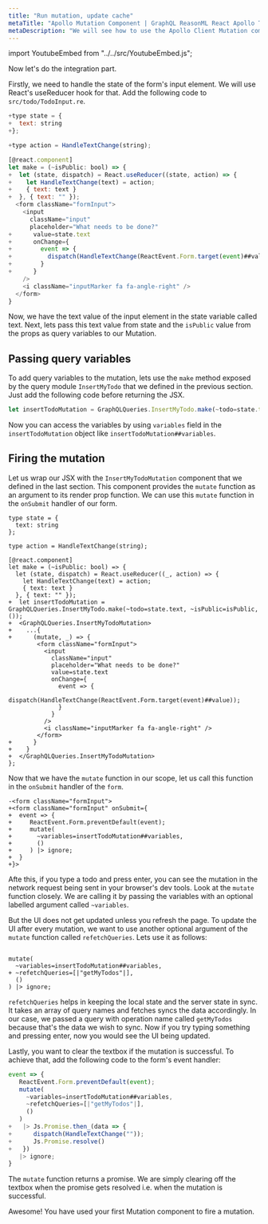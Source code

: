 ```yaml
---
title: "Run mutation, update cache"
metaTitle: "Apollo Mutation Component | GraphQL ReasonML React Apollo Tutorial"
metaDescription: "We will see how to use the Apollo Client Mutation component in ReasonReact app as an example to insert new data and update cache locally using refetchQueries."
---
```


import YoutubeEmbed from "../../src/YoutubeEmbed.js";

Now let's do the integration part.

Firstly, we need to handle the state of the form's input element. We will use React's useReducer hook for that. Add the following code to `src/todo/TodoInput.re`.

<GithubLink link="https://github.com/hasura/learn-graphql/blob/master/tutorials/frontend/reason-react-apollo/app-final/src/todo/TodoInput.re" text="TodoInput.re" />

```javascript
+type state = {
+  text: string
+};

+type action = HandleTextChange(string);

[@react.component]
let make = (~isPublic: bool) => {
+  let (state, dispatch) = React.useReducer((state, action) => {
+    let HandleTextChange(text) = action;
+    { text: text }
+  }, { text: "" });
  <form className="formInput">
    <input
      className="input"
      placeholder="What needs to be done?"
+      value=state.text
+      onChange={
+        event => {
+          dispatch(HandleTextChange(ReactEvent.Form.target(event)##value));
+        }
+      }
    />
    <i className="inputMarker fa fa-angle-right" />
  </form>
}
```

Now, we have the text value of the input element in the state variable called text. Next, lets pass this text value from state and the `isPublic` value from the props as query variables to our Mutation.

## Passing query variables

To add query variables to the mutation, lets use the `make` method exposed by the query module `InsertMyTodo` that we defined in the previous section. Just add the following code before returning the JSX.

```js
let insertTodoMutation = GraphQLQueries.InsertMyTodo.make(~todo=state.text, ~isPublic=isPublic, ());
```

Now you can access the variables by using `variables` field in the `insertTodoMutation` object like `insertTodoMutation##variables`.

## Firing the mutation

Let us wrap our JSX with the `InsertMyTodoMutation` component that we defined in the last section. This component provides the `mutate` function as an argument to its render prop function. We can use this `mutate` function in the `onSubmit` handler of our form.

```
type state = {
  text: string
};

type action = HandleTextChange(string);

[@react.component]
let make = (~isPublic: bool) => {
  let (state, dispatch) = React.useReducer((_, action) => {
    let HandleTextChange(text) = action;
    { text: text }
  }, { text: "" });
+  let insertTodoMutation = GraphQLQueries.InsertMyTodo.make(~todo=state.text, ~isPublic=isPublic, ());
+  <GraphQLQueries.InsertMyTodoMutation>
+    ...{
+      (mutate, _) => {
        <form className="formInput">
          <input
            className="input"
            placeholder="What needs to be done?"
            value=state.text
            onChange={
              event => {
                dispatch(HandleTextChange(ReactEvent.Form.target(event)##value));
              }
            }
          />
          <i className="inputMarker fa fa-angle-right" />
        </form>
+      }
+    }
+  </GraphQLQueries.InsertMyTodoMutation>
};
``` 

Now that we have the `mutate` function in our scope, let us call this function in the `onSubmit` handler of the `form`.

```
-<form className="formInput">
+<form className="formInput" onSubmit={
+  event => {
+     ReactEvent.Form.preventDefault(event);
+     mutate(
+       ~variables=insertTodoMutation##variables,
+       ()
+     ) |> ignore;
+  }
+}>
```

Afte this, if you type a todo and press enter, you can see the mutation in the network request being sent in your browser's dev tools. Look at the `mutate` function closely. We are calling it by passing the variables with an optional labelled argument called `~variables`.

But the UI does not get updated unless you refresh the page. To update the UI after every mutation, we want to use another optional argument of the `mutate` function called `refetchQueries`. Lets use it as follows:

```

mutate(
  ~variables=insertTodoMutation##variables,
+ ~refetchQueries=[|"getMyTodos"|],
  ()
) |> ignore;
```


`refetchQueries` helps in keeping the local state and the server state in sync. It takes an array of query names and fetches syncs the data accordingly. In our case, we passed a query with operation name called `getMyTodos` because that's the data we wish to sync. Now if you try typing something and pressing enter, now you would see the UI being updated.

Lastly, you want to clear the textbox if the mutation is successful. To achieve that, add the following code to the form's event handler:

```js
event => {
   ReactEvent.Form.preventDefault(event);
   mutate(
     ~variables=insertTodoMutation##variables,
     ~refetchQueries=[|"getMyTodos"|],
     ()
   )
+   |> Js.Promise.then_(data => {
+      dispatch(HandleTextChange(""));
+      Js.Promise.resolve()
+   })
   |> ignore;
}
```

The `mutate` function returns a promise. We are simply clearing off the textbox when the promise gets resolved i.e. when the mutation is successful.

Awesome! You have used your first Mutation component to fire a mutation.